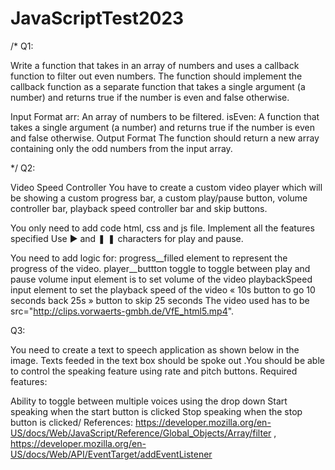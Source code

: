 # JavaScriptTest2023

/*
Q1: 

Write a function that takes in an array of numbers and uses a callback function to filter out even numbers. The function should implement the callback function as a separate function that takes a single argument (a number) and returns true if the number is even and false otherwise.

Input Format
arr: An array of numbers to be filtered.
isEven: A function that takes a single argument (a number) and returns true if the number is even and false otherwise.
Output Format
The function should return a new array containing only the odd numbers from the input array.


*/
Q2: 


Video Speed Controller
You have to create a custom video player which will be showing a custom progress bar, a custom play/pause button, volume controller bar, playback speed controller bar and skip buttons.

You only need to add code  html, css and js file. Implement all the features specified 
Use ► and ❚ ❚ characters for play and pause.

You need to add logic for:
progress__filled element to represent the progress of the video.
player__buttton toggle to toggle between play and pause
volume input element is to set volume of the video
playbackSpeed input element to set the playback speed of the video
« 10s button to go 10 seconds back
25s » button to skip 25 seconds
The video used has to be src="http://clips.vorwaerts-gmbh.de/VfE_html5.mp4".





Q3: 


You need to create a text to speech application as shown below in the image. Texts feeded in the text box should be spoke out .You should be able to control the speaking feature using rate and pitch buttons. 
Required features:


Ability to toggle between multiple voices using the drop down
Start speaking when the start button is clicked
Stop speaking when the stop button is clicked/
References: https://developer.mozilla.org/en-US/docs/Web/JavaScript/Reference/Global_Objects/Array/filter , https://developer.mozilla.org/en-US/docs/Web/API/EventTarget/addEventListener




